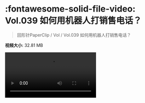 # :fontawesome-solid-file-video: Vol.039 如何用机器人打销售电话？

> 回形针PaperClip / Vol / Vol.039 如何用机器人打销售电话？

**视频大小**: 32.81 MB

<div class="video"><video src="https://file.hsyhx.top/archive/回形针PaperClip/Vol/Vol.039 如何用机器人打销售电话？.mp4" controls preload>🤔 您的浏览器不支持 video 标签</video></div>